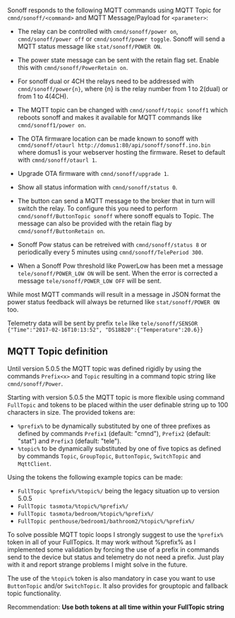 Sonoff responds to the following MQTT commands using MQTT Topic for ```cmnd/sonoff/<command>``` and MQTT Message/Payload for ```<parameter>```:

- The relay can be controlled with ```cmnd/sonoff/power on```, ```cmnd/sonoff/power off``` or ```cmnd/sonoff/power toggle```. Sonoff will send a MQTT status message like ```stat/sonoff/POWER ON```.

- The power state message can be sent with the retain flag set. Enable this with ```cmnd/sonoff/PowerRetain on```.

- For sonoff dual or 4CH the relays need to be addressed with ```cmnd/sonoff/power{n}```, where {n} is the relay number from 1 to 2(dual) or from 1 to 4(4CH).

- The MQTT topic can be changed with ```cmnd/sonoff/topic sonoff1``` which reboots sonoff and makes it available for MQTT commands like ```cmnd/sonoff1/power on```.

- The OTA firmware location can be made known to sonoff with ```cmnd/sonoff/otaurl http://domus1:80/api/sonoff/sonoff.ino.bin``` where domus1 is your webserver hosting the firmware. Reset to default with ```cmnd/sonoff/otaurl 1```.

- Upgrade OTA firmware with ```cmnd/sonoff/upgrade 1```.

- Show all status information with ```cmnd/sonoff/status 0```.

- The button can send a MQTT message to the broker that in turn will switch the relay. To configure this you need to perform ```cmnd/sonoff/ButtonTopic sonoff``` where sonoff equals to Topic. The message can also be provided with the retain flag by ```cmnd/sonoff/ButtonRetain on```.

- Sonoff Pow status can be retreived with ```cmnd/sonoff/status 8``` or periodically every 5 minutes using ```cmnd/sonoff/TelePeriod 300```.

- When a Sonoff Pow threshold like PowerLow has been met a message ```tele/sonoff/POWER_LOW ON``` will be sent. When the error is corrected a message ```tele/sonoff/POWER_LOW OFF``` will be sent.

While most MQTT commands will result in a message in JSON format the power status feedback will always be returned like ```stat/sonoff/POWER ON``` too.

Telemetry data will be sent by prefix ```tele``` like ```tele/sonoff/SENSOR {"Time":"2017-02-16T10:13:52", "DS18B20":{"Temperature":20.6}}```

## MQTT Topic definition
Until version 5.0.5 the MQTT topic was defined rigidly by using the commands ``Prefix<x>`` and ``Topic`` resulting in a command topic string like ``cmnd/sonoff/Power``.

Starting with version 5.0.5 the MQTT topic is more flexible using command ``FullTopic`` and tokens to be placed within the user definable string up to 100 characters in size. The provided tokens are:
- ``%prefix%`` to be dynamically substituted by one of three prefixes as defined by commands ``Prefix1`` (default: "cmnd"), ``Prefix2`` (default: "stat") and ``Prefix3`` (default: "tele").
- ``%topic%`` to be dynamically substituted by one of five topics as defined by commands ``Topic``, ``GroupTopic``, ``ButtonTopic``, ``SwitchTopic`` and ``MqttClient``. 

Using the tokens the following example topics can be made:
- ``FullTopic %prefix%/%topic%/`` being the legacy situation up to version 5.0.5
- ``FullTopic tasmota/%topic%/%prefix%/``
- ``FullTopic tasmota/bedroom/%topic%/%prefix%/``
- ``FullTopic penthouse/bedroom1/bathroom2/%topic%/%prefix%/``

To solve possible MQTT topic loops I strongly suggest to use the ``%prefix%`` token in all of your FullTopics. It may work without %prefix% as I implemented some validation by forcing the use of a prefix in commands send to the device but status and telemetry do not need a prefix. Just play with it and report strange problems I might solve in the future.

The use of the ``%topic%`` token is also mandatory in case you want to use ``ButtonTopic`` and/or ``SwitchTopic``. It also provides for grouptopic and fallback topic functionality.

Recommendation: **Use both tokens at all time within your FullTopic string**
